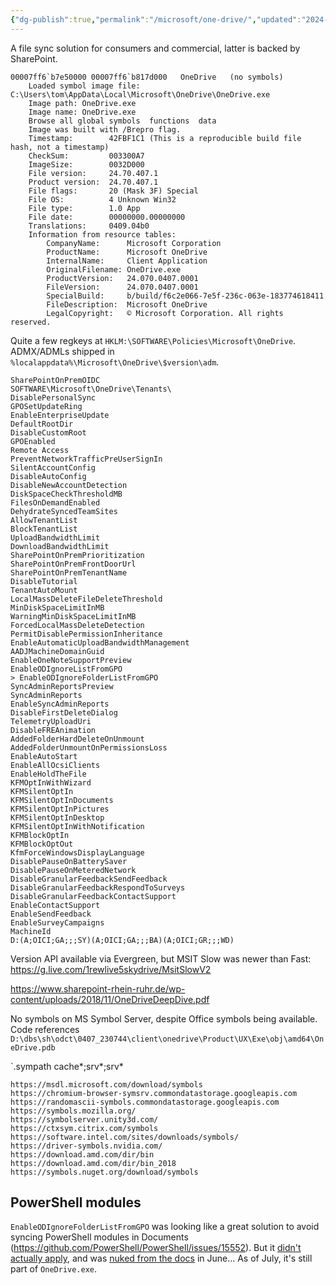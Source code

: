 ```yaml
---
{"dg-publish":true,"permalink":"/microsoft/one-drive/","updated":"2024-07-21T14:27:25.927+10:00"}
---
```


A file sync solution for consumers and commercial, latter is backed by SharePoint.

```
00007ff6`b7e50000 00007ff6`b817d000   OneDrive   (no symbols)           
    Loaded symbol image file: C:\Users\tom\AppData\Local\Microsoft\OneDrive\OneDrive.exe
    Image path: OneDrive.exe
    Image name: OneDrive.exe
    Browse all global symbols  functions  data
    Image was built with /Brepro flag.
    Timestamp:        42FBF1C1 (This is a reproducible build file hash, not a timestamp)
    CheckSum:         003300A7
    ImageSize:        0032D000
    File version:     24.70.407.1
    Product version:  24.70.407.1
    File flags:       20 (Mask 3F) Special
    File OS:          4 Unknown Win32
    File type:        1.0 App
    File date:        00000000.00000000
    Translations:     0409.04b0
    Information from resource tables:
        CompanyName:      Microsoft Corporation
        ProductName:      Microsoft OneDrive
        InternalName:     Client Application
        OriginalFilename: OneDrive.exe
        ProductVersion:   24.070.0407.0001
        FileVersion:      24.070.0407.0001
        SpecialBuild:     b/build/f6c2e066-7e5f-236c-063e-183774618411
        FileDescription:  Microsoft OneDrive
        LegalCopyright:   © Microsoft Corporation. All rights reserved.
```

Quite a few regkeys at `HKLM:\SOFTWARE\Policies\Microsoft\OneDrive`. ADMX/ADMLs shipped in `%localappdata%\Microsoft\OneDrive\$version\adm`.

```
SharePointOnPremOIDC
SOFTWARE\Microsoft\OneDrive\Tenants\
DisablePersonalSync
GPOSetUpdateRing
EnableEnterpriseUpdate
DefaultRootDir
DisableCustomRoot
GPOEnabled
Remote Access
PreventNetworkTrafficPreUserSignIn
SilentAccountConfig
DisableAutoConfig
DisableNewAccountDetection
DiskSpaceCheckThresholdMB
FilesOnDemandEnabled
DehydrateSyncedTeamSites
AllowTenantList
BlockTenantList
UploadBandwidthLimit
DownloadBandwidthLimit
SharePointOnPremPrioritization
SharePointOnPremFrontDoorUrl
SharePointOnPremTenantName
DisableTutorial
TenantAutoMount
LocalMassDeleteFileDeleteThreshold
MinDiskSpaceLimitInMB
WarningMinDiskSpaceLimitInMB
ForcedLocalMassDeleteDetection
PermitDisablePermissionInheritance
EnableAutomaticUploadBandwidthManagement
AADJMachineDomainGuid
EnableOneNoteSupportPreview
EnableODIgnoreListFromGPO
> EnableODIgnoreFolderListFromGPO
SyncAdminReportsPreview
SyncAdminReports
EnableSyncAdminReports
DisableFirstDeleteDialog
TelemetryUploadUri
DisableFREAnimation
AddedFolderHardDeleteOnUnmount
AddedFolderUnmountOnPermissionsLoss
EnableAutoStart
EnableAllOcsiClients
EnableHoldTheFile
KFMOptInWithWizard
KFMSilentOptIn
KFMSilentOptInDocuments
KFMSilentOptInPictures
KFMSilentOptInDesktop
KFMSilentOptInWithNotification
KFMBlockOptIn
KFMBlockOptOut
KfmForceWindowsDisplayLanguage
DisablePauseOnBatterySaver
DisablePauseOnMeteredNetwork
DisableGranularFeedbackSendFeedback
DisableGranularFeedbackRespondToSurveys
DisableGranularFeedbackContactSupport
EnableContactSupport
EnableSendFeedback
EnableSurveyCampaigns
MachineId
D:(A;OICI;GA;;;SY)(A;OICI;GA;;;BA)(A;OICI;GR;;;WD)
```

Version API available via Evergreen, but MSIT Slow was newer than Fast: https://g.live.com/1rewlive5skydrive/MsitSlowV2

https://www.sharepoint-rhein-ruhr.de/wp-content/uploads/2018/11/OneDriveDeepDive.pdf

No symbols on MS Symbol Server, despite Office symbols being available. Code references `D:\dbs\sh\odct\0407_230744\client\onedrive\Product\UX\Exe\obj\amd64\OneDrive.pdb`

`.sympath cache*;srv*<server>;srv*<server>

```
https://msdl.microsoft.com/download/symbols
https://chromium-browser-symsrv.commondatastorage.googleapis.com
https://randomascii-symbols.commondatastorage.googleapis.com
https://symbols.mozilla.org/
https://symbolserver.unity3d.com/
https://ctxsym.citrix.com/symbols
https://software.intel.com/sites/downloads/symbols/
https://driver-symbols.nvidia.com/
https://download.amd.com/dir/bin
https://download.amd.com/dir/bin_2018
https://symbols.nuget.org/download/symbols
```


## PowerShell modules
`EnableODIgnoreFolderListFromGPO` was looking like a great solution to avoid syncing PowerShell modules in Documents (https://github.com/PowerShell/PowerShell/issues/15552). But it [didn't actually apply](https://github.com/PowerShell/PowerShell/issues/15552#issuecomment-2067938455), and was [nuked from the docs](https://github.com/MicrosoftDocs/OfficeDocs-SharePoint/commit/e1cb55bd26176f9ce077eaaffc5369352b1fc9ee) in June... As of July, it's still part of `OneDrive.exe`.